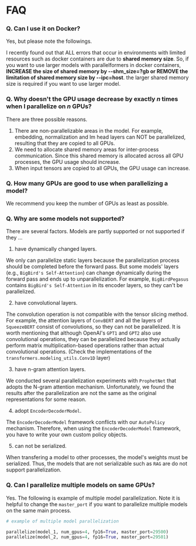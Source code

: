 
# FAQ
### Q. Can I use it on Docker?
Yes, but please note the followings.

I recently found out that ALL errors that occur in environments with limited resources such as docker containers are due to **shared memory size**. So, if you want to use larger models with parallelformers in docker containers, **INCREASE the size of shared memory by --shm_size=?gb or REMOVE the limitation of shared memory size by --ipc=host**. the larger shared memory size is required if you want to use larger model.

### Q. Why doesn't the GPU usage decrease by exactly _n_ times when I parallelize on _n_ GPUs?

There are three possible reasons. 

1. There are non-parallelizable areas in the model. For example, embedding, normalization and lm head layers can NOT be parallelized, resulting that they are copied to all GPUs.
2. We need to allocate shared memory areas for inter-process communication. Since this shared memory is allocated across all GPU processes, the GPU usage should increase.
3. When input tensors are copied to all GPUs, the GPU usage can increase.
  
### Q. How many GPUs are good to use when parallelizing a model?
We recommend you keep the number of GPUs as least as possible.

### Q. Why are some models not supported?
There are several factors.
Models are partly supported or not supported if they ...

1. have dynamically changed layers. 

We only can parallelize static layers because the parallelization process should be completed before the forward pass. But some models' layers (e.g., `BigBird's Self-Attention`) can change dynamically during the forward pass and ends up to unparallelization. For example, `BigBirdPegasus` contains `BigBird's Self-Attention` in its encoder layers, so they can't be parallelized.

2. have convolutional layers. 

The convolution operation is not compatible with the tensor slicing method. For example, the attention layers of `ConvBERT` and all the layers of `SqueezeBERT` consist of convolutions, so they can not be parallelized. It is worth mentioning that although OpenAI's `GPT1` and `GPT2` also use convolutional operations, they can be parallelized because they actually perform matrix multiplication-based operations rather than actual convolutional operations. (Check the implementations of the `transformers.modeling_utils.Conv1D` layer)

3. have n-gram attention layers. 

We conducted several parallelization experiments with `ProphetNet` that adopts the N-gram attention mechanism. Unfortunately, we found the results after the parallelization are not the same as the original representations for some reason.

4. adopt `EncoderDecoderModel`. 

The `EncoderDecoderModel` framework conflicts with our `AutoPolicy` mechanism. Therefore, when using the `EncoderDecoderModel` framework, you have to write your own custom policy objects.

5. can not be serialized.

When transfering a model to other processes, the model's weights must be serialized. Thus, the models that are not serializable such as `RAG` are do not support parallelization.

### Q. Can I parallelize multiple models on same GPUs?
Yes. The following is example of multiple model parallelization. Note it is helpful to change the `master_port` if you want to parallelize multiple models on the same main process.

```python
# example of multiple model parallelization

parallelize(model_1, num_gpus=4, fp16=True, master_port=29500)
parallelize(model_2, num_gpus=4, fp16=True, master_port=29501)
```


